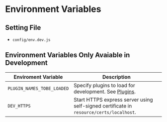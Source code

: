 # Environment Variables

## Setting File

* `config/env.dev.js`

## Environment Variables Only Avaiable in Development

|Enviroment Variable|Description|
|---|---|
|`PLUGIN_NAMES_TOBE_LOADED`|Specify plugins to load for development. See [Plugins](/en/dev/plugin/architecture.md).|
|`DEV_HTTPS`|Start HTTPS express server using self-signed certificate in `resource/certs/localhost`.|
